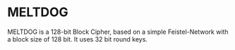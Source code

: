 MELTDOG
=======

MELTDOG is a 128-bit Block Cipher, based on a simple Feistel-Network
with a block size of 128 bit. It uses 32 bit round keys.
